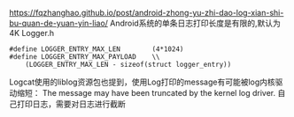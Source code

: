 

https://fqzhanghao.github.io/post/android-zhong-yu-zhi-dao-log-xian-shi-bu-quan-de-yuan-yin-liao/
Android系统的单条日志打印长度是有限的,默认为4K
Logger.h
```
#define LOGGER_ENTRY_MAX_LEN        (4*1024)  
#define LOGGER_ENTRY_MAX_PAYLOAD    \\  
    (LOGGER_ENTRY_MAX_LEN - sizeof(struct logger_entry))
```
Logcat使用的liblog资源包也提到，使用Log打印的message有可能被log内核驱动缩短：
The message may have been truncated by the kernel log driver.
自己打印日志，需要对日志进行截断
